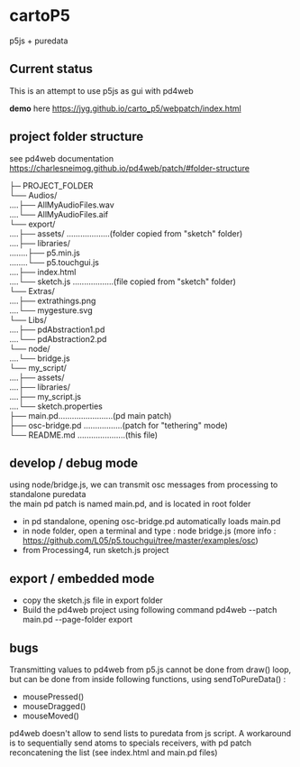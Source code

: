 # cartoP5
p5js + puredata 

## Current status
This is an attempt to use p5js as gui with pd4web 

**demo** here https://jyg.github.io/carto_p5/webpatch/index.html

## project folder structure

see pd4web documentation 
https://charlesneimog.github.io/pd4web/patch/#folder-structure

├─ PROJECT_FOLDER    
└── Audios/    
....├── AllMyAudioFiles.wav    
....└── AllMyAudioFiles.aif    
└── export/    
....├── assets/	...................(folder copied from "sketch" folder)   
....├── libraries/    
........├── p5.min.js    
........└── p5.touchgui.js    
....├── index.html    
....└── sketch.js	..................(file copied from "sketch" folder)    
└── Extras/		       
....├── extrathings.png		       
....└── mygesture.svg		       
└── Libs/		       
....├── pdAbstraction1.pd		       
....└── pdAbstraction2.pd		       
└── node/		       
....└── bridge.js 	 	       
└── my_script/		       
....├── assets/		       
....├── libraries/		       
....├── my_script.js		       	       
....└── sketch.properties		       
├── main.pd........................(pd main patch)       
├── osc-bridge.pd	.................(patch for "tethering" mode)		       
└──	README.md	.....................(this file)		       



## develop / debug mode
using node/bridge.js, we can transmit osc messages from processing to standalone puredata              
the main pd patch is named main.pd, and is located in root folder           

* in pd standalone, opening osc-bridge.pd automatically loads main.pd
* in node folder, open a terminal and type : node bridge.js (more info : https://github.com/L05/p5.touchgui/tree/master/examples/osc)
* from Processing4, run sketch.js project

## export / embedded mode
* copy the sketch.js file in export folder
* Build the pd4web project using following command
pd4web --patch main.pd  --page-folder export

## bugs

Transmitting values to pd4web from p5.js cannot be done from draw() loop, but can be done from inside following functions, using sendToPureData()  :
* mousePressed()
* mouseDragged()
* mouseMoved()
  
pd4web doesn't allow to send lists to puredata from js script. A workaround is to sequentially send atoms to specials receivers, with pd patch reconcatening the list (see index.html and main.pd files)
